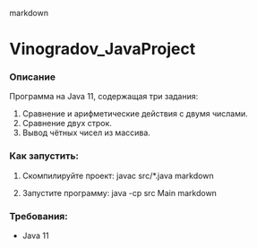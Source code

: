 markdown
# Vinogradov_JavaProject

### Описание
Программа на Java 11, содержащая три задания:
1. Сравнение и арифметические действия с двумя числами.
2. Сравнение двух строк.
3. Вывод чётных чисел из массива.

### Как запустить:
1. Скомпилируйте проект:
javac src/*.java
markdown

2. Запустите программу:
java -cp src Main
markdown

### Требования:
- Java 11
